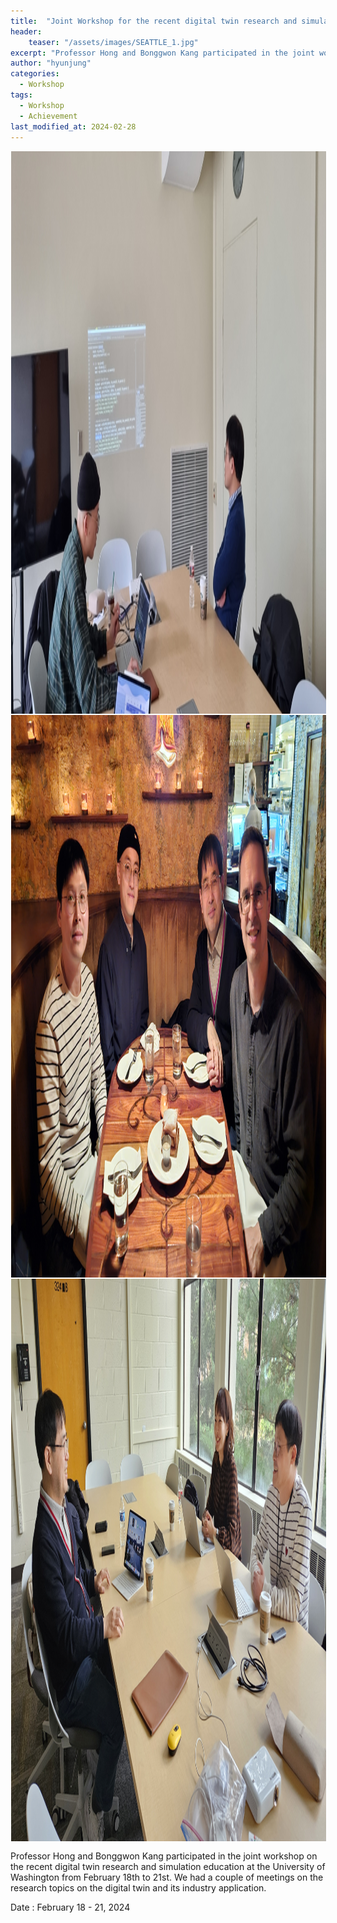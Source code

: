 ```yaml
---
title:  "Joint Workshop for the recent digital twin research and simulation education"
header:
    teaser: "/assets/images/SEATTLE_1.jpg"
excerpt: "Professor Hong and Bonggwon Kang participated in the joint workshop on the recent digital twin research and simulation education at the University of Washington from February 18th to 21st."
author: "hyunjung"
categories:
  - Workshop
tags:
  - Workshop
  - Achievement
last_modified_at: 2024-02-28
---
```

<img align="center" width="900" height="900" style="border: 1px solid white" src="/assets/images/SEATTLE_1.jpg"> 
<img align="center" width="900" height="900" style="border: 1px solid white" src="/assets/images/SEATTLE_2.jpg"> 
<img align="center" width="900" height="900" style="border: 1px solid white" src="/assets/images/SEATTLE_3.jpg"> 


Professor Hong and Bonggwon Kang participated in the joint workshop on the recent digital twin research and simulation education at the University of Washington from February 18th to 21st. We had a couple of meetings on the research topics on the digital twin and its industry application. 

Date : February 18 - 21, 2024
